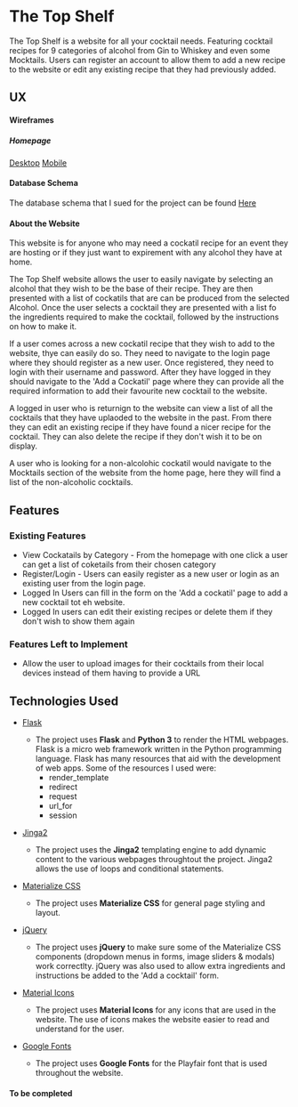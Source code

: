 # The Top Shelf

The Top Shelf is a website for all your cocktail needs. Featuring cocktail recipes for 9 categories of alcohol from Gin to Whiskey and even some Mocktails. Users can register an account to allow them to add a new recipe to the website or edit any existing recipe that they had previously added. 
 
## UX

#### Wireframes
##### Homepage
[Desktop](https://raw.githubusercontent.com/walshyc/the-top-shelf/master/static/img/wireframes/Desktop-Homepage.png)
[Mobile](https://raw.githubusercontent.com/walshyc/the-top-shelf/master/static/img/wireframes/Mobile-Homepage.png)


#### Database Schema
The database schema that I sued for the project can be found [Here]()

#### About the Website
This website is for anyone who may need a cockatil recipe for an event they are hosting or if they just want to expirement with any alcohol they have at home. 

The Top Shelf website allows the user to easily navigate by selecting an alcohol that they wish to be the base of their recipe. They are then presented with a list of cockatils that are can be produced from the selected Alcohol. Once the user selects a cocktail they are presented with a list fo the ingredients required to make the cocktail, followed by the instructions on how to make it.

If a user comes across a new cockatil recipe that they wish to add to the website, thye can easily do so. They need to navigate to the login page where they should register as a new user. Once registered, they need to login with their username and password. After they have logged in they should navigate to the 'Add a Cockatil' page where they can provide all the required information to add their favourite new cocktail to the website.

A logged in user who is returnign to the website can view a list of all the cocktails that they have uplaoded to the website in the past. From there they can edit an existing recipe if they have found a nicer recipe for the cocktail. They can also delete the recipe if they don't wish it to be on display.

A user who is looking for a non-alcolohic cockatil would navigate to the Mocktails section of the website from the home page, here they will find a list of the non-alcoholic cocktails.


## Features
 
### Existing Features
- View Cockatails by Category - From the homepage with one click a user can get a list of coketails from their chosen category
- Register/Login - Users can easily register as a new user or login as an existing user from the login page.
- Logged In Users can fill in the form on the 'Add a cockatil' page to add a new cocktail tot eh website.
- Logged In users can edit their existing recipes or delete them if they don't wish to show them again


### Features Left to Implement
- Allow the user to upload images for their cocktails from their local devices instead of them having to provide a URL

## Technologies Used


- [Flask](https://palletsprojects.com/p/flask/)
    - The project uses **Flask** and **Python 3** to render the HTML webpages. Flask is a micro web framework written in the Python programming language. Flask has many resources that aid with the development of web apps. Some of the resources I used were:
         - render_template
         - redirect
         - request
         - url_for
         - session

- [Jinga2](http://jinja.pocoo.org/)
    - The project uses the **Jinga2** templating engine to add dynamic content to the various webpages throughtout the project. Jinga2 allows the use of loops and conditional statements. 

- [Materialize CSS](https://materializecss.com)
    - The project uses **Materialize CSS** for general page styling and layout.

- [jQuery](https://jQuery.com)
    - The project uses **jQuery** to make sure some of the Materialize CSS components (dropdown menus in forms, image sliders & modals) work correctlty. jQuery was also used to allow extra ingredients and instructions be added to the 'Add a cocktail' form.

- [Material Icons](https://material.io/tools/icons/)
    - The project uses **Material Icons** for any icons that are used in the website. The use of icons makes the website easier to read and understand for the user.

- [Google Fonts](https://fonts.google.com/)
    - The project uses **Google Fonts** for the Playfair font that is used throughout the website.


#### To be completed